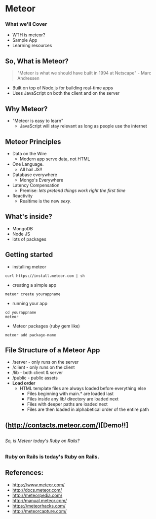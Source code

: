 # Meteor

### What we'll Cover
* WTH is meteor?
* Sample App
* Learning resources




## So, What is Meteor?
> "Meteor is what we should have built in 1994 at Netscape" - Marc Andressen


* Built on top of Node.js for building real-time apps
* Uses JavaScript on both the client and on the server







## Why Meteor?
* "Meteor is easy to learn"
  * JavaScript will stay relevant as long as people use the internet


## Meteor Principles
* Data on the Wire
  - Modern app serve data, not HTML
* One Language.
  - All hail JS!!
* Database everywhere
  - Mongo's Everywhere
* Latency Compensation
  - Premise: *lets pretend things work right the first time*
* Reactivity
  - Realtime is the new *sexy*.


## What's inside?
- MongoDB
- Node JS
- lots of packages



## Getting started

* installing meteor

```
curl https://install.meteor.com | sh
```

* creating a simple app

```
meteor create yourappname
```

* running your app

```
cd yourappname
meteor
```

* Meteor packages (ruby gem like)

```
meteor add package-name
```

## File Structure of a Meteor App

* /server - only runs on the server
* /client - only runs on the client
* /lib  - both client & server
* /public - public assets
* **Load order**
  * HTML template files are always loaded before everything else
    * Files beginning with main.* are loaded last
    * Files inside any lib/ directory are loaded next
    * Files with deeper paths are loaded next
    * Files are then loaded in alphabetical order of the entire path

## (http://contacts.meteor.com/)[Demo!!]

##
##
##
##
##
##
##
##



###### So, is Meteor today's Ruby on Rails?
### Ruby on Rails is today's Ruby on Rails.



## References:
* https://www.meteor.com/
* http://docs.meteor.com/
* http://meteorpedia.com/
* http://manual.meteor.com/
* https://meteorhacks.com/
* http://meteorcapture.com/



